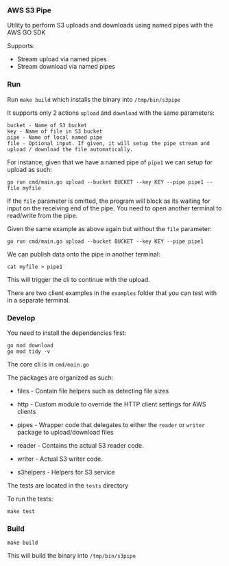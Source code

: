 ### AWS S3 Pipe

Utility to perform S3 uploads and downloads using named pipes with the AWS GO SDK

Supports:
* Stream upload via named pipes
* Stream download via named pipes


### Run

Run `make build` which installs the binary into `/tmp/bin/s3pipe`

It supports only 2 actions `upload` and `download` with the same parameters:
```
bucket - Name of S3 bucket
key - Name of file in S3 bucket
pipe - Name of local named pipe
file - Optional input. If given, it will setup the pipe stream and upload / download the file automatically.
```

For instance, given that we have a named pipe of `pipe1` we can setup for upload as such:
```
go run cmd/main.go upload --bucket BUCKET --key KEY --pipe pipe1 --file myfile
```

If the `file` parameter is omitted, the program will block as its waiting for input on the receiving end of the pipe. You need to open another terminal to read/write from the pipe.

Given the same example as above again but without the `file` parameter:
```
go run cmd/main.go upload --bucket BUCKET --key KEY --pipe pipe1
```

We can publish data onto the pipe in another terminal:
```
cat myfile > pipe1
```

This will trigger the cli to continue with the upload.

There are two client examples in the `examples` folder that you can test with in a separate terminal.


### Develop

You need to install the dependencies first:
```
go mod download
go mod tidy -v
```

The core cli is in `cmd/main.go`

The packages are organized as such:

* files - Contain file helpers such as detecting file sizes 

* http - Custom module to override the HTTP client settings for AWS clients

* pipes - Wrapper code that delegates to either the `reader` or `writer` package to upload/download files

* reader - Contains the actual S3 reader code.

* writer - Actual S3 writer code.

* s3helpers - Helpers for S3 service


The tests are located in the `tests` directory


To run the tests:
```
make test
```

### Build

```
make build
```

This will build the binary into `/tmp/bin/s3pipe`